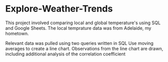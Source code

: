 # Explore-Weather-Trends
This project involved comparing local and global temperature's using SQL and Google Sheets.
The local temprature data was from Adelaide, my hometown.

Relevant data was pulled using two queries written in SQL
Use moving averages to create a line chart. Observations from the line chart are drawn, including additional analysis of the correlation coefficient
